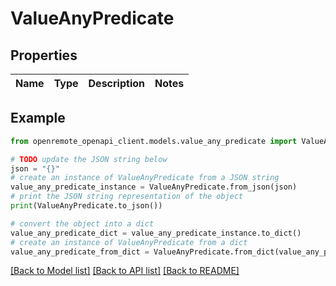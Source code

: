 # ValueAnyPredicate


## Properties

Name | Type | Description | Notes
------------ | ------------- | ------------- | -------------

## Example

```python
from openremote_openapi_client.models.value_any_predicate import ValueAnyPredicate

# TODO update the JSON string below
json = "{}"
# create an instance of ValueAnyPredicate from a JSON string
value_any_predicate_instance = ValueAnyPredicate.from_json(json)
# print the JSON string representation of the object
print(ValueAnyPredicate.to_json())

# convert the object into a dict
value_any_predicate_dict = value_any_predicate_instance.to_dict()
# create an instance of ValueAnyPredicate from a dict
value_any_predicate_from_dict = ValueAnyPredicate.from_dict(value_any_predicate_dict)
```
[[Back to Model list]](../README.md#documentation-for-models) [[Back to API list]](../README.md#documentation-for-api-endpoints) [[Back to README]](../README.md)


